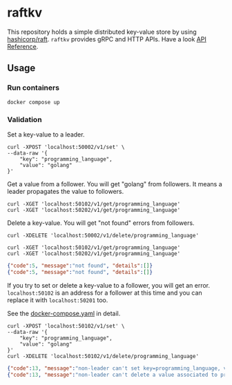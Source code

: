# raftkv

This repository holds a simple distributed key-value store by using [hashicorp/raft](https://github.com/hashicorp/raft).
`raftkv` provides gRPC and HTTP APIs. Have a look [API Reference](./proto/v1/README.md).

## Usage

### Run containers

```shell
docker compose up
```

### Validation

Set a key-value to a leader.

```shell
curl -XPOST 'localhost:50002/v1/set' \
--data-raw '{
    "key": "programming_language",
    "value": "golang"
}'
```

Get a value from a follower.
You will get "golang" from followers. It means a leader propagates the value to followers.

```shell
curl -XGET 'localhost:50102/v1/get/programming_language'
curl -XGET 'localhost:50202/v1/get/programming_language'
```

Delete a key-value.
You will get "not found" errors from followers.

```shell
curl -XDELETE 'localhost:50002/v1/delete/programming_language'
```

```shell
curl -XGET 'localhost:50102/v1/get/programming_language'
curl -XGET 'localhost:50202/v1/get/programming_language'
```

```json
{"code":5, "message":"not found", "details":[]}
{"code":5, "message":"not found", "details":[]}
```

If you try to set or delete a key-value to a follower, you will get an error.
`localhost:50102` is an address for a follower at this time and you can replace it with `localhost:50201` too.

See the [docker-compose.yaml](./docker-compose.yaml) in detail.

```shell
curl -XPOST 'localhost:50102/v1/set' \
--data-raw '{
    "key": "programming_language",
    "value": "golang"
}'
curl -XDELETE 'localhost:50102/v1/delete/programming_language'
```

```json
{"code":13, "message":"non-leader can't set key=programming_language, value=golang", "details":[]}
{"code":13, "message":"non-leader can't delete a value associated to programming_language", "details":[]}
```
